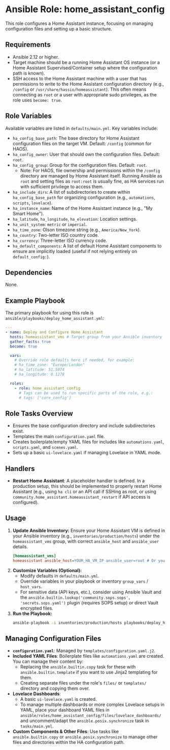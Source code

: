 # Ansible Role: home_assistant_config

This role configures a Home Assistant instance, focusing on managing configuration files and setting up a basic structure.

## Requirements

*   Ansible 2.12 or higher.
*   Target machine should be a running Home Assistant OS instance (or a Home Assistant Supervised/Container setup where the configuration path is known).
*   SSH access to the Home Assistant machine with a user that has permissions to write to the Home Assistant configuration directory (e.g., `/config` or `/usr/share/hassio/homeassistant`). This often means connecting as `root` or a user with appropriate sudo privileges, as the role uses `become: true`.

## Role Variables

Available variables are listed in `defaults/main.yml`. Key variables include:

*   `ha_config_base_path`: The base directory for Home Assistant configuration files on the target VM. Default: `/config` (common for HAOS).
*   `ha_config_owner`: User that should own the configuration files. Default: `root`.
*   `ha_config_group`: Group for the configuration files. Default: `root`.
    *   Note: For HAOS, file ownership and permissions within the `/config` directory are managed by Home Assistant itself. Running Ansible as `root` and setting files as `root:root` is usually fine, as HA services run with sufficient privilege to access them.
*   `ha_include_dirs`: A list of subdirectories to create within `ha_config_base_path` for organizing configuration (e.g., `automations`, `scripts`, `lovelace`).
*   `ha_instance_name`: Name of the Home Assistant instance (e.g., "My Smart Home").
*   `ha_latitude`, `ha_longitude`, `ha_elevation`: Location settings.
*   `ha_unit_system`: `metric` or `imperial`.
*   `ha_time_zone`: Olson timezone string (e.g., `America/New_York`).
*   `ha_country`: Two-letter ISO country code.
*   `ha_currency`: Three-letter ISO currency code.
*   `ha_default_components`: A list of default Home Assistant components to ensure are implicitly loaded (useful if not relying entirely on `default_config:`).

## Dependencies

None.

## Example Playbook

The primary playbook for using this role is `ansible/playbooks/deploy_home_assistant.yml`:

```yaml
---
- name: Deploy and Configure Home Assistant
  hosts: homeassistant_vms # Target group from your Ansible inventory
  gather_facts: true
  become: true

  vars:
    # Override role defaults here if needed, for example:
    # ha_time_zone: "Europe/London"
    # ha_latitude: 51.5074
    # ha_longitude: 0.1278

  roles:
    - role: home_assistant_config
      # Tags can be used to run specific parts of the role, e.g.:
      # tags: ['core_config'] 
```

## Role Tasks Overview

*   Ensures the base configuration directory and include subdirectories exist.
*   Templates the main `configuration.yaml` file.
*   Creates boilerplate/empty YAML files for includes like `automations.yaml`, `scripts.yaml`, and `scenes.yaml`.
*   Sets up a basic `ui-lovelace.yaml` if managing Lovelace in YAML mode.

## Handlers

*   **Restart Home Assistant**: A placeholder handler is defined. In a production setup, this should be implemented to properly restart Home Assistant (e.g., using `ha cli` or an API call if SSHing as root, or using `community.home_assistant.homeassistant_restart` if API access is configured).

## Usage

1.  **Update Ansible Inventory:** Ensure your Home Assistant VM is defined in your Ansible inventory (e.g., `inventories/production/hosts`) under the `homeassistant_vms` group, with correct `ansible_host` and `ansible_user` details.
    ```ini
    [homeassistant_vms]
    homeassistant ansible_host=YOUR_HA_VM_IP ansible_user=root # Or your HA SSH user
    ```
2.  **Customize Variables (Optional):**
    *   Modify defaults in `defaults/main.yml`.
    *   Override variables in your playbook or inventory `group_vars` / `host_vars`.
    *   For sensitive data (API keys, etc.), consider using Ansible Vault and the `ansible.builtin.lookup('community.sops.sops', 'secrets.sops.yaml')` plugin (requires SOPS setup) or direct Vault encrypted files.
3.  **Run the Playbook:**
    ```bash
    ansible-playbook -i inventories/production/hosts playbooks/deploy_home_assistant.yml
    ```

## Managing Configuration Files

*   **`configuration.yaml`**: Managed by `templates/configuration.yaml.j2`.
*   **Included YAML Files**: Boilerplate files like `automations.yaml` are created. You can manage their content by:
    *   Replacing the `ansible.builtin.copy` task for these with `ansible.builtin.template` if you want to use Jinja2 templating for them.
    *   Creating separate files under the role's `files/` or `templates/` directory and copying them over.
*   **Lovelace Dashboards**:
    *   A basic `ui-lovelace.yaml` is created.
    *   To manage multiple dashboards or more complex Lovelace setups in YAML, place your dashboard YAML files in `ansible/roles/home_assistant_config/files/lovelace_dashboards/` and uncomment/adapt the `ansible.posix.synchronize` task in `tasks/main.yml`.
*   **Custom Components & Other Files**: Use tasks like `ansible.builtin.copy` or `ansible.posix.synchronize` to manage other files and directories within the HA configuration path.
```
